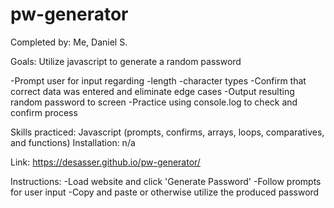 # pw-generator

Completed by: Me, Daniel S.

Goals: Utilize javascript to generate a random password

-Prompt user for input regarding
    -length
    -character types
-Confirm that correct data was entered and eliminate edge cases
-Output resulting random password to screen
-Practice using console.log to check and confirm process

Skills practiced: Javascript (prompts, confirms, arrays, loops, comparatives, and functions)
Installation: n/a

Link: https://desasser.github.io/pw-generator/

Instructions:
-Load website and click 'Generate Password'
-Follow prompts for user input
-Copy and paste or otherwise utilize the produced password